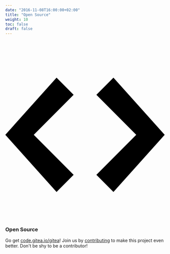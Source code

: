 ```yaml
---
date: "2016-11-08T16:00:00+02:00"
title: "Open Source"
weight: 10
toc: false
draft: false
---
```

<h3 class="subtitle is-3">
	<svg class="octicon octicon-code" viewBox="0 0 14 16" version="1.1" aria-hidden="true">
		<path fill-rule="evenodd" d="M9.5 3L8 4.5 11.5 8 8 11.5 9.5 13 14 8 9.5 3zm-5 0L0 8l4.5 5L6 11.5 2.5 8 6 4.5 4.5 3z"></path>
	</svg>
	Open Source
</h3>

Go get [code.gitea.io/gitea](https://code.gitea.io/gitea/)!
Join us by [contributing](https://github.com/go-gitea/gitea) to make this project even better. Don't be shy to be a contributor!
